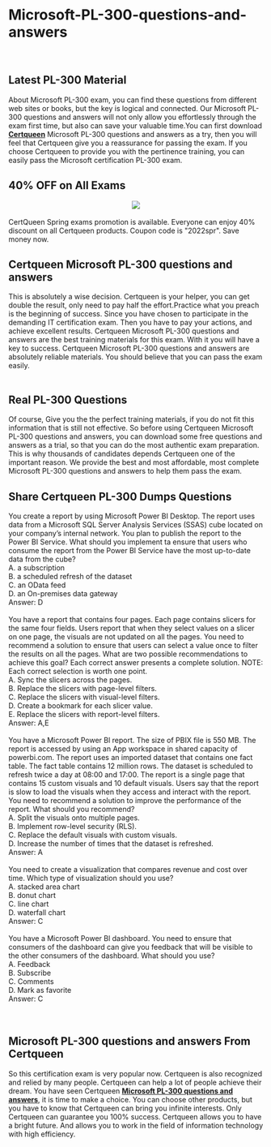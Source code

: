 # Microsoft-PL-300-questions-and-answers
<br />
<h2>
	Latest  PL-300 Material
</h2>
About Microsoft PL-300 exam, you can find these questions from different web sites or books, but the key is logical and connected. Our Microsoft PL-300 questions and answers will not only allow you effortlessly through the exam first time, but also can save your valuable time.You can first download <a href="http://www.certqueen.com/" target="_blank"><strong>Certqueen</strong></a> Microsoft PL-300 questions and answers as a try, then you will feel that Certqueen give you a reassurance for passing the exam. If you choose Certqueen to provide you with the pertinence training, you can easily pass the Microsoft certification PL-300 exam.<br />
<h2>
	40% OFF on All Exams
</h2>
<div style="text-align:center;">
	<a href="https://www.certqueen.com/promotion.asp"><img src="http://www.h12-261.com/wp-content/uploads/2022/03/CQ-Spr-promo-e1647585364941.jpg" /></a>
</div>
<br />
CertQueen Spring exams promotion is available. Everyone can enjoy 40% discount on all Certqueen products. Coupon code is "2022spr". Save money now.
<h2>
	Certqueen Microsoft PL-300 questions and answers
</h2>
This is absolutely a wise decision. Certqueen is your helper, you can get double the result, only need to pay half the effort.Practice what you preach is the beginning of success. Since you have chosen to participate in the demanding IT certification exam. Then you have to pay your actions, and achieve excellent results. Certqueen Microsoft PL-300 questions and answers are the best training materials for this exam. With it you will have a key to success. Certqueen Microsoft PL-300 questions and answers are absolutely reliable materials. You should believe that you can pass the exam easily.<br />
<br />
<h2>
	Real  PL-300 Questions
</h2>
Of course, Give you the the perfect training materials, if you do not fit this information that is still not effective. So before using Certqueen Microsoft PL-300 questions and answers, you can download some free questions and answers as a trial, so that you can do the most authentic exam preparation. This is why thousands of candidates depends Certqueen one of the important reason. We provide the best and most affordable, most complete Microsoft PL-300 questions and answers to help them pass the exam.
<h2>
	Share Certqueen PL-300 Dumps Questions
</h2>
You create a report by using Microsoft Power BI Desktop. The report uses data from a Microsoft SQL Server Analysis Services (SSAS) cube located on your company’s internal network. You plan to publish the report to the Power BI Service. What should you implement ta ensure that users who consume the report from the Power BI Service have the most up-to-date data from the cube? <br />
A. a subscription <br />
B. a scheduled refresh of the dataset <br />
C. an OData feed <br />
D. an On-premises data gateway <br />
Answer: D<br />
<br />
You have a report that contains four pages. Each page contains slicers for the same four fields. Users report that when they select values on a slicer on one page, the visuals are not updated on all the pages. You need to recommend a solution to ensure that users can select a value once to filter the results on all the pages. What are two possible recommendations to achieve this goal? Each correct answer presents a complete solution. NOTE: Each correct selection is worth one point. <br />
A. Sync the slicers across the pages. <br />
B. Replace the slicers with page-level filters. <br />
C. Replace the slicers with visual-level filters. <br />
D. Create a bookmark for each slicer value. <br />
E. Replace the slicers with report-level filters. <br />
Answer: A,E<br />
<br />
You have a Microsoft Power Bl report. The size of PBIX file is 550 MB. The report is accessed by using an App workspace in shared capacity of powerbi.com. The report uses an imported dataset that contains one fact table. The fact table contains 12 million rows. The dataset is scheduled to refresh twice a day at 08:00 and 17:00. The report is a single page that contains 15 custom visuals and 10 default visuals. Users say that the report is slow to load the visuals when they access and interact with the report. You need to recommend a solution to improve the performance of the report. What should you recommend? <br />
A. Split the visuals onto multiple pages. <br />
B. Implement row-level security (RLS). <br />
C. Replace the default visuals with custom visuals. <br />
D. Increase the number of times that the dataset is refreshed. <br />
Answer: A<br />
<br />
You need to create a visualization that compares revenue and cost over time. Which type of visualization should you use? <br />
A. stacked area chart <br />
B. donut chart <br />
C. line chart <br />
D. waterfall chart <br />
Answer: C<br />
<br />
You have a Microsoft Power Bl dashboard. You need to ensure that consumers of the dashboard can give you feedback that will be visible to the other consumers of the dashboard. What should you use? <br />
A. Feedback <br />
B. Subscribe <br />
C. Comments <br />
D. Mark as favorite <br />
Answer: C<br />
<br />
<br />
<h2>
	Microsoft PL-300 questions and answers From Certqueen
</h2>
So this certification exam is very popular now. Certqueen is also recognized and relied by many people. Certqueen can help a lot of people achieve their dream. You have seen Certqueen <a href="https://www.certqueen.com/PL-300.html" target="_blank"><strong>Microsoft PL-300 questions and answers</strong></a>, it is time to make a choice. You can choose other products, but you have to know that Certqueen can bring you infinite interests. Only Certqueen can guarantee you 100% success. Certqueen allows you to have a bright future. And allows you to work in the field of information technology with high efficiency.
